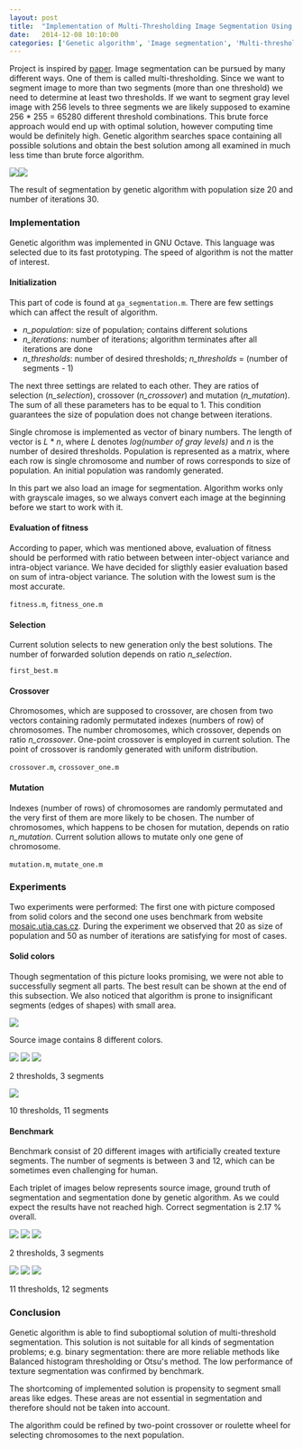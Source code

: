 ```yaml
---
layout: post
title:  "Implementation of Multi-Thresholding Image Segmentation Using Genetic Algorithm"
date:   2014-12-08 10:10:00
categories: ['Genetic algorithm', 'Image segmentation', 'Multi-thresholding']
---
```


Project is inspired by [paper][paper-pdf]. Image segmentation can be pursued by many different ways. One of them is called multi-thresholding. Since we want to segment image to more than two segments (more than one threshold) we need to determine at least two thresholds. If we want to segment gray level image with 256 levels to three segments we are likely supposed to examine 256 * 255 = 65280 different threshold combinations. This brute force approach would end up with optimal solution,
however computing time would be definitely high. Genetic algorithm searches space containing all possible solutions and obtain the best solution among all examined in much less time than brute force algorithm.

<img src="https://cloud.githubusercontent.com/assets/2312761/5238425/5abd2aea-78ba-11e4-9459-c76782c3c8e6.png" style="float: left"> <img src="https://cloud.githubusercontent.com/assets/2312761/5239562/2737e36e-78e6-11e4-8f2c-e6515460e9c2.png">

The result of segmentation by genetic algorithm with population size 20 and number of iterations 30.

### Implementation

Genetic algorithm was implemented in GNU Octave. This language was selected due to its fast prototyping. The speed of algorithm is not the matter of interest.

#### Initialization

This part of code is found at `ga_segmentation.m`. There are few settings which can affect the result of algorithm.

* *n_population*: size of population; contains different solutions
* *n_iterations*: number of iterations; algorithm terminates after all iterations are done
* *n_thresholds*: number of desired thresholds; *n_thresholds* = (number of segments - 1)

The next three settings are related to each other. They are ratios of selection (*n_selection*), crossover (*n_crossover*) and mutation (*n_mutation*). The sum of all these parameters has to be equal to 1. This condition guarantees the size of population does not change between iterations.

Single chromose is implemented as vector of binary numbers. The length of vector is *L* * *n*, where *L* denotes *log(number of gray levels)* and *n* is the number of desired thresholds. Population is represented as a matrix, where each row is single chromosome and number of rows corresponds to size of population. An initial population was randomly generated.

In this part we also load an image for segmentation. Algorithm works only with grayscale images, so we always convert each image at the beginning before we start to work with it.

#### Evaluation of fitness

According to paper, which was mentioned above, evaluation of fitness should be performed with ratio between between inter-object variance and intra-object variance. We have decided for sligthly easier evaluation based on sum of intra-object variance. The solution with the lowest sum is the most accurate.

`fitness.m`, `fitness_one.m`


#### Selection

Current solution selects to new generation only the best solutions. The number of forwarded solution depends on ratio *n_selection*.

`first_best.m`

#### Crossover

Chromosomes, which are supposed to crossover, are chosen from two vectors containing radomly permutated indexes (numbers of row) of chromosomes. The number chromosomes, which crossover, depends on ratio *n_crossover*. One-point crossover is employed in current solution. The point of crossover is randomly generated with uniform distribution.

`crossover.m`, `crossover_one.m`

#### Mutation

Indexes (number of rows) of chromosomes are randomly permutated and the very first of them are more likely to be chosen. The number of chromosomes, which happens to be chosen for mutation, depends on ratio *n_mutation*. Current solution allows to mutate only one gene of chromosome.

`mutation.m`, `mutate_one.m`

### Experiments

Two experiments were performed:
The first one with picture composed from solid colors
and the second one uses benchmark from website [mosaic.utia.cas.cz][mosaic].
During the experiment we observed that 20 as size of population and 50 as number of iterations are satisfying for most of cases.

#### Solid colors

Though segmentation of this picture looks promising, we were not able to successfully segment all parts. The best result can be shown at the end of this subsection. We also noticed that algorithm is prone to insignificant segments (edges of shapes) with small area.

<img src="https://cloud.githubusercontent.com/assets/2312761/5239175/a63f604c-78d7-11e4-99a8-91ca7becaa40.png">

Source image contains 8 different colors.

<img src="https://cloud.githubusercontent.com/assets/2312761/5239187/b675129e-78d8-11e4-8a5d-faf4898c4997.png">
<img src="https://cloud.githubusercontent.com/assets/2312761/5239188/ba1d9b14-78d8-11e4-8fcc-556cc89a3db5.png">
<img src="https://cloud.githubusercontent.com/assets/2312761/5239189/bc544df6-78d8-11e4-9320-ef1d5003ffff.png">

2 thresholds, 3 segments

<img src="https://cloud.githubusercontent.com/assets/2312761/5239265/5de327b6-78dc-11e4-91af-753c98480033.png">

10 thresholds, 11 segments

#### Benchmark

Benchmark consist of 20 different images with artificially created texture segments. The number of segments is between 3 and 12, which can be sometimes even challenging for human.

Each triplet of images below represents source image, ground truth of segmentation and segmentation done by genetic algorithm. As we could expect the results have not reached high. Correct segmentation is 2.17 % overall.

<img src="https://cloud.githubusercontent.com/assets/2312761/5239296/5a7cfdd0-78dd-11e4-92a7-46d6ccd706e3.png"> 
<img src="https://cloud.githubusercontent.com/assets/2312761/5239297/5d1f5b50-78dd-11e4-9809-e6a5e00795ef.png">
<img src="https://cloud.githubusercontent.com/assets/2312761/5239299/6187ee32-78dd-11e4-9a17-fdd317b0209a.png">

2 thresholds, 3 segments

<img src="https://cloud.githubusercontent.com/assets/2312761/5239300/68d21fd2-78dd-11e4-9f0c-c32e04bac803.png">
<img src="https://cloud.githubusercontent.com/assets/2312761/5239301/6c8d395e-78dd-11e4-90ea-b68ad5035ecc.png">
<img src="https://cloud.githubusercontent.com/assets/2312761/5239305/70767f8a-78dd-11e4-9d89-138f1fc80731.png">

11 thresholds, 12 segments

### Conclusion

Genetic algorithm is able to find suboptiomal solution of multi-threshold segmentation. This solution is not suitable for all kinds of segmentation problems; e.g. binary segmentation: there are more reliable methods like Balanced histogram thresholding or Otsu's method. The low performance of texture segmentation was confirmed by benchmark.

The shortcoming of implemented solution is propensity to segment small areas like edges. These areas are not essential in segmentation and therefore should not be taken into account.

The algorithm could be refined by two-point crossover or roulette wheel for selecting chromosomes to the next population.

[paper-pdf]: http://www.worldcomp-proceedings.com/proc/p2011/IPC8346.pdf
[mosaic]: http://mosaic.utia.cas.cz
